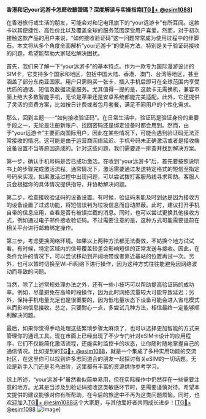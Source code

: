 **香港和记your远游卡怎麽收驗證碼？深度解读与实操指南[[TG💪+ @esim1088](https://t.me/s/esim1088)]**

在香港旅行或生活的朋友，可能会对和记电讯旗下的“your远游卡”有所耳闻。这款卡以其便捷性、高性价比以及覆盖全球的服务范围深受用户喜爱。然而，对于初次接触这款产品的用户来说，“如何接收验证码”这一问题常常成为使用过程中的绊脚石。本文将从多个角度全面解析“your远游卡”的使用方法，特别是关于验证码接收的问题，希望能帮助大家轻松解决困扰。

首先，我们来了解一下“your远游卡”的基本特点。作为一款专为国际漫游设计的SIM卡，它支持多个国家和地区，包括中国大陆、香港、澳门、台湾等地区，甚至涵盖了部分东南亚国家。用户只需购买一张卡，插入手机后即可在全球范围内享受优质的通话、短信及数据流量服务。尤其值得一提的是，这款卡无需换机，兼容市面上绝大多数智能手机，无论是苹果还是安卓系统都能完美适配。此外，它还提供了灵活的资费方案，比如按日计费或者包月套餐，满足不同用户的个性化需求。

那么，回到主题——“如何接收验证码”。在日常生活中，验证码是验证身份的重要手段之一，无论是注册新账户、找回密码还是绑定设备时都会用到。然而，由于“your远游卡”主要面向国际用户，因此在某些情况下，可能会遇到验证码无法正常接收的情况。这可能是由于运营商网络延迟、手机号码未正确激活或者是接收端设备设置不当等原因造成的。针对这些问题，我们需要逐一排查并找到解决方案。

第一步，确认手机号码是否已成功激活。在收到“your远游卡”后，首先要按照说明书上的步骤完成激活流程。通常情况下，激活需要通过发送特定格式的短信至指定号码来实现。如果激活过程中出现问题，可以尝试拨打客服热线寻求帮助。客服人员会根据你的具体情况提供指导，并协助解决问题。

第二步，检查接收验证码的设备设置。有时候，验证码未能及时到达是因为接收方的设备设置了过滤功能，将短信误判为垃圾信息而自动屏蔽。此时，建议打开手机自带的信息应用，查看是否有被误拦截的消息。同时，也可以尝试更换其他接收方式，例如通过电子邮件接收验证码。不过需要注意的是，这种方式可能需要提前在相关平台进行邮箱绑定操作。

第三步，考虑更换网络环境。如果以上两种方法都无法奏效，不妨换个地方试试看。有时候，特定区域内的信号覆盖较差会影响短信的正常发送与接收。因此，在条件允许的情况下，可以尝试移动到开阔地带或者靠近基站的位置再试一次。另外，也可以暂时切换至Wi-Fi网络下进行操作，因为这种方式往往能避免因网络波动而导致的问题。

当然，除了上述常规处理办法之外，还有一些小技巧可以帮助提高验证码的成功率。例如，尽量避免在高峰时段操作，因为此时网络流量较大可能导致延迟；另外，保持手机电量充足也是很重要的，因为低电量状态下设备可能会进入省电模式从而影响信息接收。总之，只要耐心一点，多尝试几种方法，相信最终一定能够顺利解决问题。

最后，如果你觉得手动处理这些繁琐步骤太麻烦了，也可以选择更加智能的方式来管理你的通讯工具。现在市面上已经出现了不少专门针对eSIM卡设计的应用程序，它们不仅能简化激活流程，还能实时监控卡的状态，让你随时随地掌握自己的通信情况。比如提到的[TG💪+ @esim1088](https://t.me/s/esim1088)，就是一个集成了多种实用功能的交流社区，在这里你可以找到许多志同道合的朋友一起探讨有关eSIM的一切话题。无论是新手入门还是老鸟进阶，这里都有丰富的资源供你参考学习。

综上所述，“your远游卡”虽然看似简单易用，但在实际操作中仍然存在一些需要注意的地方。尤其是当涉及到验证码接收这类敏感环节时，更需要谨慎对待。希望本文提供的建议能够对你有所帮助，在今后的旅途中不再为这类问题烦恼。同时，也欢迎加入[TG💪+ @esim1088](https://t.me/s/esim1088)这个大家庭，与其他爱好者共同成长进步！[[TG💪+ @esim1088](https://t.me/s/esim1088) ![Image](https://i.postimg.cc/4NQfJmqS/Snipaste-2025-05-13-00-14-12.png)]
